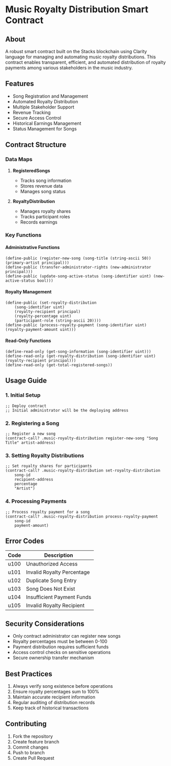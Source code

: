 # Music Royalty Distribution Smart Contract

## About
A robust smart contract built on the Stacks blockchain using Clarity language for managing and automating music royalty distributions. This contract enables transparent, efficient, and automated distribution of royalty payments among various stakeholders in the music industry.

## Features
- Song Registration and Management
- Automated Royalty Distribution
- Multiple Stakeholder Support
- Revenue Tracking
- Secure Access Control
- Historical Earnings Management
- Status Management for Songs

## Contract Structure

### Data Maps
1. **RegisteredSongs**
   - Tracks song information
   - Stores revenue data
   - Manages song status

2. **RoyaltyDistribution**
   - Manages royalty shares
   - Tracks participant roles
   - Records earnings

### Key Functions

#### Administrative Functions
```clarity
(define-public (register-new-song (song-title (string-ascii 50)) (primary-artist principal)))
(define-public (transfer-administrator-rights (new-administrator principal)))
(define-public (update-song-active-status (song-identifier uint) (new-active-status bool)))
```

#### Royalty Management
```clarity
(define-public (set-royalty-distribution 
    (song-identifier uint) 
    (royalty-recipient principal) 
    (royalty-percentage uint) 
    (participant-role (string-ascii 20))))
(define-public (process-royalty-payment (song-identifier uint) (royalty-payment-amount uint)))
```

#### Read-Only Functions
```clarity
(define-read-only (get-song-information (song-identifier uint)))
(define-read-only (get-royalty-distribution (song-identifier uint) (royalty-recipient principal)))
(define-read-only (get-total-registered-songs))
```

## Usage Guide

### 1. Initial Setup
```clarity
;; Deploy contract
;; Initial administrator will be the deploying address
```

### 2. Registering a Song
```clarity
;; Register a new song
(contract-call? .music-royalty-distribution register-new-song "Song Title" artist-address)
```

### 3. Setting Royalty Distributions
```clarity
;; Set royalty shares for participants
(contract-call? .music-royalty-distribution set-royalty-distribution 
    song-id 
    recipient-address 
    percentage 
    "Artist")
```

### 4. Processing Payments
```clarity
;; Process royalty payment for a song
(contract-call? .music-royalty-distribution process-royalty-payment 
    song-id 
    payment-amount)
```

## Error Codes
| Code | Description |
|------|-------------|
| u100 | Unauthorized Access |
| u101 | Invalid Royalty Percentage |
| u102 | Duplicate Song Entry |
| u103 | Song Does Not Exist |
| u104 | Insufficient Payment Funds |
| u105 | Invalid Royalty Recipient |

## Security Considerations
- Only contract administrator can register new songs
- Royalty percentages must be between 0-100
- Payment distribution requires sufficient funds
- Access control checks on sensitive operations
- Secure ownership transfer mechanism

## Best Practices
1. Always verify song existence before operations
2. Ensure royalty percentages sum to 100%
3. Maintain accurate recipient information
4. Regular auditing of distribution records
5. Keep track of historical transactions

## Contributing
1. Fork the repository
2. Create feature branch
3. Commit changes
4. Push to branch
5. Create Pull Request